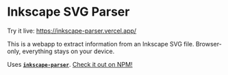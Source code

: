 # Inkscape SVG Parser

Try it live: https://inkscape-parser.vercel.app/

This is a webapp to extract information from an Inkscape SVG file. Browser-only, everything stays on your device.

Uses [**`inkscape-parser`**](https://github.com/xmuni/inkscape-parser). [Check it out on NPM!](https://www.npmjs.com/package/inkscape-parser)